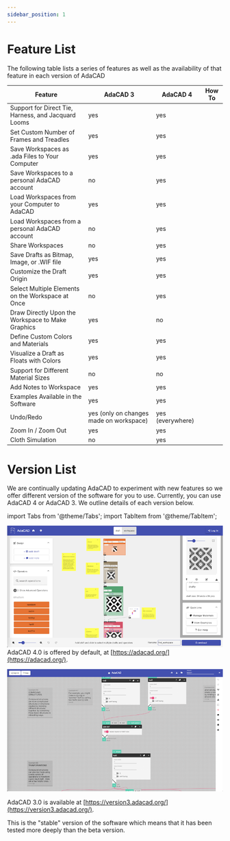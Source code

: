 ```yaml
---
sidebar_position: 1
---
```


# Feature List

The following table lists a series of features as well as the availability of that feature in each version of AdaCAD


| Feature    | AdaCAD 3 | **AdaCAD 4** | How To |
| -------- | ------- | -------- | -------- | 
| Support for Direct Tie, Harness, and Jacquard Looms | yes  | yes | |
| Set Custom Number of Frames and Treadles | yes  | yes | |
| Save Workspaces as .ada Files to Your Computer  | yes  | yes | |
| Save Workspaces to a personal AdaCAD account  | no  | yes | |
| Load Workspaces from your Computer to AdaCAD | yes | yes | |
| Load Workspaces from a personal AdaCAD account | no | yes | |
| Share Workspaces | no  | yes | |
| Save Drafts as Bitmap, Image, or .WIF file  | yes  | yes | |
| Customize the Draft Origin | yes  | yes | |
| Select Multiple Elements on the Workspace at Once | no  | yes | |
| Draw Directly Upon the Workspace to Make Graphics | yes  | no | |
| Define Custom Colors and Materials | yes  | yes | |
| Visualize a Draft as Floats with Colors | yes  | yes | |
| Support for Different Material Sizes | no  | no | |
| Add Notes to Workspace | yes | yes | |
| Examples Available in the Software | yes | yes | |
| Undo/Redo | yes (only on changes made on workspace) | yes (everywhere) | |
| Zoom In / Zoom Out | yes  | yes | |
| Cloth Simulation | no  | yes | |



# Version List

We are continually updating AdaCAD to experiment with new features so we offer different version of the software for you to use. Currently, you can use AdaCAD 4 or AdaCAD 3. We outline details of each version below. 

import Tabs from '@theme/Tabs';
import TabItem from '@theme/TabItem';


<Tabs>
<TabItem value="adacad4" label="AdaCAD 4 (default)" default>

![file](./img/adacad4_screenshot.png)
AdaCAD 4.0 is offered by default, at [https://adacad.org/](https://adacad.org/). 
</TabItem>

<TabItem value="adacad3" label="AdaCAD 3" default>

   
![file](./img/adacad3_screenshot.png)

AdaCAD 3.0 is available at [https://version3.adacad.org/](https://version3.adacad.org/). 

This is the "stable" version of the software which means that it has been tested more deeply than the beta version. 

</TabItem>


</Tabs>

